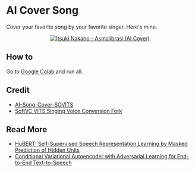# AI Cover Song

Cover your favorite song by your favorite singer. Here's mine.
<p align="center"> <a href="https://youtu.be/wU6WnPl54HI"><img src="https://img.youtube.com/vi/wU6WnPl54HI/hqdefault.jpg" alt="Itsuki Nakano - Asmalibrasi (AI Cover)" > </a> </p>

## How to

Go to [Google Colab](https://github.com/reshalfahsi/AI-Cover-Song/blob/master/AICoverSong.ipynb) and run all.


## Credit
- [AI-Song-Cover-SOVITS](https://github.com/ardha27/AI-Song-Cover-SOVITS)
- [SoftVC VITS Singing Voice Conversion Fork](https://github.com/voicepaw/so-vits-svc-fork)


## Read More
- [HuBERT: Self-Supervised Speech Representation Learning by Masked Prediction of Hidden Units](https://arxiv.org/pdf/2106.07447.pdf)
- [Conditional Variational Autoencoder with Adversarial Learning for End-to-End Text-to-Speech](https://arxiv.org/pdf/2106.06103.pdf)
